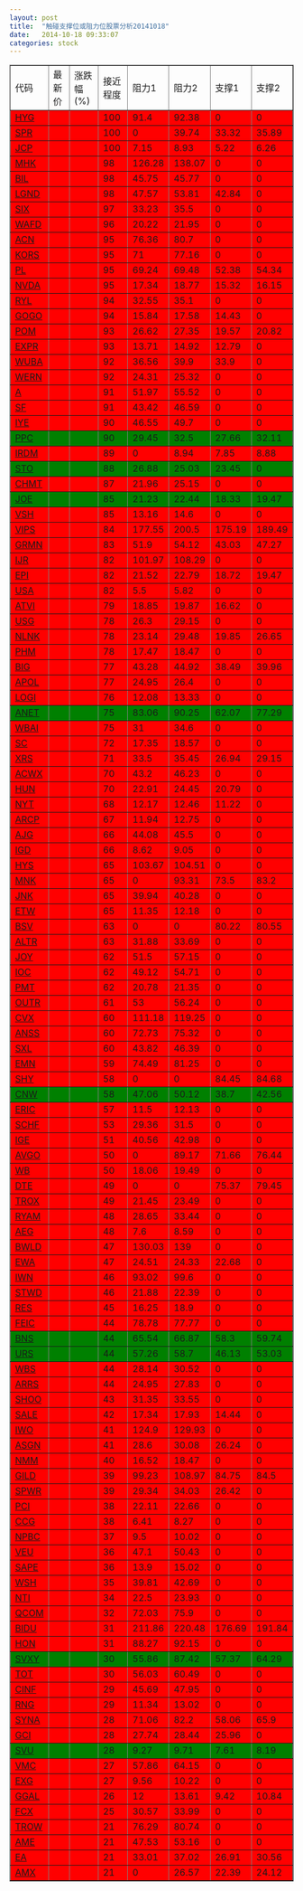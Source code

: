 ```yaml
---
layout: post
title:  "触碰支撑位或阻力位股票分析20141018"
date:   2014-10-18 09:33:07
categories: stock
---
```

<style type="text/css">
   .red {background-color: red}
   .green {background-color: green}
</style>
<script type="text/javascript">
var stockList = []
stockList.push('gb_hyg');
stockList.push('gb_spr');
stockList.push('gb_jcp');
stockList.push('gb_mhk');
stockList.push('gb_bil');
stockList.push('gb_lgnd');
stockList.push('gb_six');
stockList.push('gb_wafd');
stockList.push('gb_acn');
stockList.push('gb_kors');
stockList.push('gb_pl');
stockList.push('gb_nvda');
stockList.push('gb_ryl');
stockList.push('gb_gogo');
stockList.push('gb_pom');
stockList.push('gb_expr');
stockList.push('gb_wuba');
stockList.push('gb_wern');
stockList.push('gb_a');
stockList.push('gb_sf');
stockList.push('gb_iye');
stockList.push('gb_ppc');
stockList.push('gb_irdm');
stockList.push('gb_sto');
stockList.push('gb_chmt');
stockList.push('gb_joe');
stockList.push('gb_vsh');
stockList.push('gb_vips');
stockList.push('gb_grmn');
stockList.push('gb_ijr');
stockList.push('gb_epi');
stockList.push('gb_usa');
stockList.push('gb_atvi');
stockList.push('gb_usg');
stockList.push('gb_nlnk');
stockList.push('gb_phm');
stockList.push('gb_big');
stockList.push('gb_apol');
stockList.push('gb_logi');
stockList.push('gb_anet');
stockList.push('gb_wbai');
stockList.push('gb_sc');
stockList.push('gb_xrs');
stockList.push('gb_acwx');
stockList.push('gb_hun');
stockList.push('gb_nyt');
stockList.push('gb_arcp');
stockList.push('gb_ajg');
stockList.push('gb_igd');
stockList.push('gb_hys');
stockList.push('gb_mnk');
stockList.push('gb_jnk');
stockList.push('gb_etw');
stockList.push('gb_bsv');
stockList.push('gb_altr');
stockList.push('gb_joy');
stockList.push('gb_ioc');
stockList.push('gb_pmt');
stockList.push('gb_outr');
stockList.push('gb_cvx');
stockList.push('gb_anss');
stockList.push('gb_sxl');
stockList.push('gb_emn');
stockList.push('gb_shy');
stockList.push('gb_cnw');
stockList.push('gb_eric');
stockList.push('gb_schf');
stockList.push('gb_ige');
stockList.push('gb_avgo');
stockList.push('gb_wb');
stockList.push('gb_dte');
stockList.push('gb_trox');
stockList.push('gb_ryam');
stockList.push('gb_aeg');
stockList.push('gb_bwld');
stockList.push('gb_ewa');
stockList.push('gb_iwn');
stockList.push('gb_stwd');
stockList.push('gb_res');
stockList.push('gb_feic');
stockList.push('gb_bns');
stockList.push('gb_urs');
stockList.push('gb_wbs');
stockList.push('gb_arrs');
stockList.push('gb_shoo');
stockList.push('gb_sale');
stockList.push('gb_iwo');
stockList.push('gb_asgn');
stockList.push('gb_nmm');
stockList.push('gb_gild');
stockList.push('gb_spwr');
stockList.push('gb_pci');
stockList.push('gb_ccg');
stockList.push('gb_npbc');
stockList.push('gb_veu');
stockList.push('gb_sape');
stockList.push('gb_wsh');
stockList.push('gb_nti');
stockList.push('gb_qcom');
stockList.push('gb_bidu');
stockList.push('gb_hon');
stockList.push('gb_svxy');
stockList.push('gb_tot');
stockList.push('gb_cinf');
stockList.push('gb_rng');
stockList.push('gb_syna');
stockList.push('gb_gci');
stockList.push('gb_svu');
stockList.push('gb_vmc');
stockList.push('gb_exg');
stockList.push('gb_ggal');
stockList.push('gb_fcx');
stockList.push('gb_trow');
stockList.push('gb_ame');
stockList.push('gb_ea');
stockList.push('gb_amx');
</script>
<table border="1">
 <tr>
 <td>代码</td>
 <td>最新价</td>
 <td>涨跌幅(%)</td>
 <td>接近程度</td>
 <td>阻力1</td>
 <td>阻力2</td>
 <td>支撑1</td>
 <td>支撑2</td>
</tr>
  <tr id="hyg" class="red">
  <td><a href="http://stock.finance.sina.com.cn/usstock/quotes/HYG.html" target="_blank">HYG</a></td><td></td><td></td><td>100</td><td>91.4</td><td>92.38</td><td>0</td><td>0</td></tr>
  <tr id="spr" class="red">
  <td><a href="http://stock.finance.sina.com.cn/usstock/quotes/SPR.html" target="_blank">SPR</a></td><td></td><td></td><td>100</td><td>0</td><td>39.74</td><td>33.32</td><td>35.89</td></tr>
  <tr id="jcp" class="red">
  <td><a href="http://stock.finance.sina.com.cn/usstock/quotes/JCP.html" target="_blank">JCP</a></td><td></td><td></td><td>100</td><td>7.15</td><td>8.93</td><td>5.22</td><td>6.26</td></tr>
  <tr id="mhk" class="red">
  <td><a href="http://stock.finance.sina.com.cn/usstock/quotes/MHK.html" target="_blank">MHK</a></td><td></td><td></td><td>98</td><td>126.28</td><td>138.07</td><td>0</td><td>0</td></tr>
  <tr id="bil" class="red">
  <td><a href="http://stock.finance.sina.com.cn/usstock/quotes/BIL.html" target="_blank">BIL</a></td><td></td><td></td><td>98</td><td>45.75</td><td>45.77</td><td>0</td><td>0</td></tr>
  <tr id="lgnd" class="red">
  <td><a href="http://stock.finance.sina.com.cn/usstock/quotes/LGND.html" target="_blank">LGND</a></td><td></td><td></td><td>98</td><td>47.57</td><td>53.81</td><td>42.84</td><td>0</td></tr>
  <tr id="six" class="red">
  <td><a href="http://stock.finance.sina.com.cn/usstock/quotes/SIX.html" target="_blank">SIX</a></td><td></td><td></td><td>97</td><td>33.23</td><td>35.5</td><td>0</td><td>0</td></tr>
  <tr id="wafd" class="red">
  <td><a href="http://stock.finance.sina.com.cn/usstock/quotes/WAFD.html" target="_blank">WAFD</a></td><td></td><td></td><td>96</td><td>20.22</td><td>21.95</td><td>0</td><td>0</td></tr>
  <tr id="acn" class="red">
  <td><a href="http://stock.finance.sina.com.cn/usstock/quotes/ACN.html" target="_blank">ACN</a></td><td></td><td></td><td>95</td><td>76.36</td><td>80.7</td><td>0</td><td>0</td></tr>
  <tr id="kors" class="red">
  <td><a href="http://stock.finance.sina.com.cn/usstock/quotes/KORS.html" target="_blank">KORS</a></td><td></td><td></td><td>95</td><td>71</td><td>77.16</td><td>0</td><td>0</td></tr>
  <tr id="pl" class="red">
  <td><a href="http://stock.finance.sina.com.cn/usstock/quotes/PL.html" target="_blank">PL</a></td><td></td><td></td><td>95</td><td>69.24</td><td>69.48</td><td>52.38</td><td>54.34</td></tr>
  <tr id="nvda" class="red">
  <td><a href="http://stock.finance.sina.com.cn/usstock/quotes/NVDA.html" target="_blank">NVDA</a></td><td></td><td></td><td>95</td><td>17.34</td><td>18.77</td><td>15.32</td><td>16.15</td></tr>
  <tr id="ryl" class="red">
  <td><a href="http://stock.finance.sina.com.cn/usstock/quotes/RYL.html" target="_blank">RYL</a></td><td></td><td></td><td>94</td><td>32.55</td><td>35.1</td><td>0</td><td>0</td></tr>
  <tr id="gogo" class="red">
  <td><a href="http://stock.finance.sina.com.cn/usstock/quotes/GOGO.html" target="_blank">GOGO</a></td><td></td><td></td><td>94</td><td>15.84</td><td>17.58</td><td>14.43</td><td>0</td></tr>
  <tr id="pom" class="red">
  <td><a href="http://stock.finance.sina.com.cn/usstock/quotes/POM.html" target="_blank">POM</a></td><td></td><td></td><td>93</td><td>26.62</td><td>27.35</td><td>19.57</td><td>20.82</td></tr>
  <tr id="expr" class="red">
  <td><a href="http://stock.finance.sina.com.cn/usstock/quotes/EXPR.html" target="_blank">EXPR</a></td><td></td><td></td><td>93</td><td>13.71</td><td>14.92</td><td>12.79</td><td>0</td></tr>
  <tr id="wuba" class="red">
  <td><a href="http://stock.finance.sina.com.cn/usstock/quotes/WUBA.html" target="_blank">WUBA</a></td><td></td><td></td><td>92</td><td>36.56</td><td>39.9</td><td>33.9</td><td>0</td></tr>
  <tr id="wern" class="red">
  <td><a href="http://stock.finance.sina.com.cn/usstock/quotes/WERN.html" target="_blank">WERN</a></td><td></td><td></td><td>92</td><td>24.31</td><td>25.32</td><td>0</td><td>0</td></tr>
  <tr id="a" class="red">
  <td><a href="http://stock.finance.sina.com.cn/usstock/quotes/A.html" target="_blank">A</a></td><td></td><td></td><td>91</td><td>51.97</td><td>55.52</td><td>0</td><td>0</td></tr>
  <tr id="sf" class="red">
  <td><a href="http://stock.finance.sina.com.cn/usstock/quotes/SF.html" target="_blank">SF</a></td><td></td><td></td><td>91</td><td>43.42</td><td>46.59</td><td>0</td><td>0</td></tr>
  <tr id="iye" class="red">
  <td><a href="http://stock.finance.sina.com.cn/usstock/quotes/IYE.html" target="_blank">IYE</a></td><td></td><td></td><td>90</td><td>46.55</td><td>49.7</td><td>0</td><td>0</td></tr>
  <tr id="ppc" class="green">
  <td><a href="http://stock.finance.sina.com.cn/usstock/quotes/PPC.html" target="_blank">PPC</a></td><td></td><td></td><td>90</td><td>29.45</td><td>32.5</td><td>27.66</td><td>32.11</td></tr>
  <tr id="irdm" class="red">
  <td><a href="http://stock.finance.sina.com.cn/usstock/quotes/IRDM.html" target="_blank">IRDM</a></td><td></td><td></td><td>89</td><td>0</td><td>8.94</td><td>7.85</td><td>8.88</td></tr>
  <tr id="sto" class="green">
  <td><a href="http://stock.finance.sina.com.cn/usstock/quotes/STO.html" target="_blank">STO</a></td><td></td><td></td><td>88</td><td>26.88</td><td>25.03</td><td>23.45</td><td>0</td></tr>
  <tr id="chmt" class="red">
  <td><a href="http://stock.finance.sina.com.cn/usstock/quotes/CHMT.html" target="_blank">CHMT</a></td><td></td><td></td><td>87</td><td>21.96</td><td>25.15</td><td>0</td><td>0</td></tr>
  <tr id="joe" class="green">
  <td><a href="http://stock.finance.sina.com.cn/usstock/quotes/JOE.html" target="_blank">JOE</a></td><td></td><td></td><td>85</td><td>21.23</td><td>22.44</td><td>18.33</td><td>19.47</td></tr>
  <tr id="vsh" class="red">
  <td><a href="http://stock.finance.sina.com.cn/usstock/quotes/VSH.html" target="_blank">VSH</a></td><td></td><td></td><td>85</td><td>13.16</td><td>14.6</td><td>0</td><td>0</td></tr>
  <tr id="vips" class="red">
  <td><a href="http://stock.finance.sina.com.cn/usstock/quotes/VIPS.html" target="_blank">VIPS</a></td><td></td><td></td><td>84</td><td>177.55</td><td>200.5</td><td>175.19</td><td>189.49</td></tr>
  <tr id="grmn" class="red">
  <td><a href="http://stock.finance.sina.com.cn/usstock/quotes/GRMN.html" target="_blank">GRMN</a></td><td></td><td></td><td>83</td><td>51.9</td><td>54.12</td><td>43.03</td><td>47.27</td></tr>
  <tr id="ijr" class="red">
  <td><a href="http://stock.finance.sina.com.cn/usstock/quotes/IJR.html" target="_blank">IJR</a></td><td></td><td></td><td>82</td><td>101.97</td><td>108.29</td><td>0</td><td>0</td></tr>
  <tr id="epi" class="red">
  <td><a href="http://stock.finance.sina.com.cn/usstock/quotes/EPI.html" target="_blank">EPI</a></td><td></td><td></td><td>82</td><td>21.52</td><td>22.79</td><td>18.72</td><td>19.47</td></tr>
  <tr id="usa" class="red">
  <td><a href="http://stock.finance.sina.com.cn/usstock/quotes/USA.html" target="_blank">USA</a></td><td></td><td></td><td>82</td><td>5.5</td><td>5.82</td><td>0</td><td>0</td></tr>
  <tr id="atvi" class="red">
  <td><a href="http://stock.finance.sina.com.cn/usstock/quotes/ATVI.html" target="_blank">ATVI</a></td><td></td><td></td><td>79</td><td>18.85</td><td>19.87</td><td>16.62</td><td>0</td></tr>
  <tr id="usg" class="red">
  <td><a href="http://stock.finance.sina.com.cn/usstock/quotes/USG.html" target="_blank">USG</a></td><td></td><td></td><td>78</td><td>26.3</td><td>29.15</td><td>0</td><td>0</td></tr>
  <tr id="nlnk" class="red">
  <td><a href="http://stock.finance.sina.com.cn/usstock/quotes/NLNK.html" target="_blank">NLNK</a></td><td></td><td></td><td>78</td><td>23.14</td><td>29.48</td><td>19.85</td><td>26.65</td></tr>
  <tr id="phm" class="red">
  <td><a href="http://stock.finance.sina.com.cn/usstock/quotes/PHM.html" target="_blank">PHM</a></td><td></td><td></td><td>78</td><td>17.47</td><td>18.47</td><td>0</td><td>0</td></tr>
  <tr id="big" class="red">
  <td><a href="http://stock.finance.sina.com.cn/usstock/quotes/BIG.html" target="_blank">BIG</a></td><td></td><td></td><td>77</td><td>43.28</td><td>44.92</td><td>38.49</td><td>39.96</td></tr>
  <tr id="apol" class="red">
  <td><a href="http://stock.finance.sina.com.cn/usstock/quotes/APOL.html" target="_blank">APOL</a></td><td></td><td></td><td>77</td><td>24.95</td><td>26.4</td><td>0</td><td>0</td></tr>
  <tr id="logi" class="red">
  <td><a href="http://stock.finance.sina.com.cn/usstock/quotes/LOGI.html" target="_blank">LOGI</a></td><td></td><td></td><td>76</td><td>12.08</td><td>13.33</td><td>0</td><td>0</td></tr>
  <tr id="anet" class="green">
  <td><a href="http://stock.finance.sina.com.cn/usstock/quotes/ANET.html" target="_blank">ANET</a></td><td></td><td></td><td>75</td><td>83.06</td><td>90.25</td><td>62.07</td><td>77.29</td></tr>
  <tr id="wbai" class="red">
  <td><a href="http://stock.finance.sina.com.cn/usstock/quotes/WBAI.html" target="_blank">WBAI</a></td><td></td><td></td><td>75</td><td>31</td><td>34.6</td><td>0</td><td>0</td></tr>
  <tr id="sc" class="red">
  <td><a href="http://stock.finance.sina.com.cn/usstock/quotes/SC.html" target="_blank">SC</a></td><td></td><td></td><td>72</td><td>17.35</td><td>18.57</td><td>0</td><td>0</td></tr>
  <tr id="xrs" class="red">
  <td><a href="http://stock.finance.sina.com.cn/usstock/quotes/XRS.html" target="_blank">XRS</a></td><td></td><td></td><td>71</td><td>33.5</td><td>35.45</td><td>26.94</td><td>29.15</td></tr>
  <tr id="acwx" class="red">
  <td><a href="http://stock.finance.sina.com.cn/usstock/quotes/ACWX.html" target="_blank">ACWX</a></td><td></td><td></td><td>70</td><td>43.2</td><td>46.23</td><td>0</td><td>0</td></tr>
  <tr id="hun" class="red">
  <td><a href="http://stock.finance.sina.com.cn/usstock/quotes/HUN.html" target="_blank">HUN</a></td><td></td><td></td><td>70</td><td>22.91</td><td>24.45</td><td>20.79</td><td>0</td></tr>
  <tr id="nyt" class="red">
  <td><a href="http://stock.finance.sina.com.cn/usstock/quotes/NYT.html" target="_blank">NYT</a></td><td></td><td></td><td>68</td><td>12.17</td><td>12.46</td><td>11.22</td><td>0</td></tr>
  <tr id="arcp" class="red">
  <td><a href="http://stock.finance.sina.com.cn/usstock/quotes/ARCP.html" target="_blank">ARCP</a></td><td></td><td></td><td>67</td><td>11.94</td><td>12.75</td><td>0</td><td>0</td></tr>
  <tr id="ajg" class="red">
  <td><a href="http://stock.finance.sina.com.cn/usstock/quotes/AJG.html" target="_blank">AJG</a></td><td></td><td></td><td>66</td><td>44.08</td><td>45.5</td><td>0</td><td>0</td></tr>
  <tr id="igd" class="red">
  <td><a href="http://stock.finance.sina.com.cn/usstock/quotes/IGD.html" target="_blank">IGD</a></td><td></td><td></td><td>66</td><td>8.62</td><td>9.05</td><td>0</td><td>0</td></tr>
  <tr id="hys" class="red">
  <td><a href="http://stock.finance.sina.com.cn/usstock/quotes/HYS.html" target="_blank">HYS</a></td><td></td><td></td><td>65</td><td>103.67</td><td>104.51</td><td>0</td><td>0</td></tr>
  <tr id="mnk" class="red">
  <td><a href="http://stock.finance.sina.com.cn/usstock/quotes/MNK.html" target="_blank">MNK</a></td><td></td><td></td><td>65</td><td>0</td><td>93.31</td><td>73.5</td><td>83.2</td></tr>
  <tr id="jnk" class="red">
  <td><a href="http://stock.finance.sina.com.cn/usstock/quotes/JNK.html" target="_blank">JNK</a></td><td></td><td></td><td>65</td><td>39.94</td><td>40.28</td><td>0</td><td>0</td></tr>
  <tr id="etw" class="red">
  <td><a href="http://stock.finance.sina.com.cn/usstock/quotes/ETW.html" target="_blank">ETW</a></td><td></td><td></td><td>65</td><td>11.35</td><td>12.18</td><td>0</td><td>0</td></tr>
  <tr id="bsv" class="red">
  <td><a href="http://stock.finance.sina.com.cn/usstock/quotes/BSV.html" target="_blank">BSV</a></td><td></td><td></td><td>63</td><td>0</td><td>0</td><td>80.22</td><td>80.55</td></tr>
  <tr id="altr" class="red">
  <td><a href="http://stock.finance.sina.com.cn/usstock/quotes/ALTR.html" target="_blank">ALTR</a></td><td></td><td></td><td>63</td><td>31.88</td><td>33.69</td><td>0</td><td>0</td></tr>
  <tr id="joy" class="red">
  <td><a href="http://stock.finance.sina.com.cn/usstock/quotes/JOY.html" target="_blank">JOY</a></td><td></td><td></td><td>62</td><td>51.5</td><td>57.15</td><td>0</td><td>0</td></tr>
  <tr id="ioc" class="red">
  <td><a href="http://stock.finance.sina.com.cn/usstock/quotes/IOC.html" target="_blank">IOC</a></td><td></td><td></td><td>62</td><td>49.12</td><td>54.71</td><td>0</td><td>0</td></tr>
  <tr id="pmt" class="red">
  <td><a href="http://stock.finance.sina.com.cn/usstock/quotes/PMT.html" target="_blank">PMT</a></td><td></td><td></td><td>62</td><td>20.78</td><td>21.35</td><td>0</td><td>0</td></tr>
  <tr id="outr" class="red">
  <td><a href="http://stock.finance.sina.com.cn/usstock/quotes/OUTR.html" target="_blank">OUTR</a></td><td></td><td></td><td>61</td><td>53</td><td>56.24</td><td>0</td><td>0</td></tr>
  <tr id="cvx" class="red">
  <td><a href="http://stock.finance.sina.com.cn/usstock/quotes/CVX.html" target="_blank">CVX</a></td><td></td><td></td><td>60</td><td>111.18</td><td>119.25</td><td>0</td><td>0</td></tr>
  <tr id="anss" class="red">
  <td><a href="http://stock.finance.sina.com.cn/usstock/quotes/ANSS.html" target="_blank">ANSS</a></td><td></td><td></td><td>60</td><td>72.73</td><td>75.32</td><td>0</td><td>0</td></tr>
  <tr id="sxl" class="red">
  <td><a href="http://stock.finance.sina.com.cn/usstock/quotes/SXL.html" target="_blank">SXL</a></td><td></td><td></td><td>60</td><td>43.82</td><td>46.39</td><td>0</td><td>0</td></tr>
  <tr id="emn" class="red">
  <td><a href="http://stock.finance.sina.com.cn/usstock/quotes/EMN.html" target="_blank">EMN</a></td><td></td><td></td><td>59</td><td>74.49</td><td>81.25</td><td>0</td><td>0</td></tr>
  <tr id="shy" class="red">
  <td><a href="http://stock.finance.sina.com.cn/usstock/quotes/SHY.html" target="_blank">SHY</a></td><td></td><td></td><td>58</td><td>0</td><td>0</td><td>84.45</td><td>84.68</td></tr>
  <tr id="cnw" class="green">
  <td><a href="http://stock.finance.sina.com.cn/usstock/quotes/CNW.html" target="_blank">CNW</a></td><td></td><td></td><td>58</td><td>47.06</td><td>50.12</td><td>38.7</td><td>42.56</td></tr>
  <tr id="eric" class="red">
  <td><a href="http://stock.finance.sina.com.cn/usstock/quotes/ERIC.html" target="_blank">ERIC</a></td><td></td><td></td><td>57</td><td>11.5</td><td>12.13</td><td>0</td><td>0</td></tr>
  <tr id="schf" class="red">
  <td><a href="http://stock.finance.sina.com.cn/usstock/quotes/SCHF.html" target="_blank">SCHF</a></td><td></td><td></td><td>53</td><td>29.36</td><td>31.5</td><td>0</td><td>0</td></tr>
  <tr id="ige" class="red">
  <td><a href="http://stock.finance.sina.com.cn/usstock/quotes/IGE.html" target="_blank">IGE</a></td><td></td><td></td><td>51</td><td>40.56</td><td>42.98</td><td>0</td><td>0</td></tr>
  <tr id="avgo" class="red">
  <td><a href="http://stock.finance.sina.com.cn/usstock/quotes/AVGO.html" target="_blank">AVGO</a></td><td></td><td></td><td>50</td><td>0</td><td>89.17</td><td>71.66</td><td>76.44</td></tr>
  <tr id="wb" class="red">
  <td><a href="http://stock.finance.sina.com.cn/usstock/quotes/WB.html" target="_blank">WB</a></td><td></td><td></td><td>50</td><td>18.06</td><td>19.49</td><td>0</td><td>0</td></tr>
  <tr id="dte" class="red">
  <td><a href="http://stock.finance.sina.com.cn/usstock/quotes/DTE.html" target="_blank">DTE</a></td><td></td><td></td><td>49</td><td>0</td><td>0</td><td>75.37</td><td>79.45</td></tr>
  <tr id="trox" class="red">
  <td><a href="http://stock.finance.sina.com.cn/usstock/quotes/TROX.html" target="_blank">TROX</a></td><td></td><td></td><td>49</td><td>21.45</td><td>23.49</td><td>0</td><td>0</td></tr>
  <tr id="ryam" class="red">
  <td><a href="http://stock.finance.sina.com.cn/usstock/quotes/RYAM.html" target="_blank">RYAM</a></td><td></td><td></td><td>48</td><td>28.65</td><td>33.44</td><td>0</td><td>0</td></tr>
  <tr id="aeg" class="red">
  <td><a href="http://stock.finance.sina.com.cn/usstock/quotes/AEG.html" target="_blank">AEG</a></td><td></td><td></td><td>48</td><td>7.6</td><td>8.59</td><td>0</td><td>0</td></tr>
  <tr id="bwld" class="red">
  <td><a href="http://stock.finance.sina.com.cn/usstock/quotes/BWLD.html" target="_blank">BWLD</a></td><td></td><td></td><td>47</td><td>130.03</td><td>139</td><td>0</td><td>0</td></tr>
  <tr id="ewa" class="red">
  <td><a href="http://stock.finance.sina.com.cn/usstock/quotes/EWA.html" target="_blank">EWA</a></td><td></td><td></td><td>47</td><td>24.51</td><td>24.33</td><td>22.68</td><td>0</td></tr>
  <tr id="iwn" class="red">
  <td><a href="http://stock.finance.sina.com.cn/usstock/quotes/IWN.html" target="_blank">IWN</a></td><td></td><td></td><td>46</td><td>93.02</td><td>99.6</td><td>0</td><td>0</td></tr>
  <tr id="stwd" class="red">
  <td><a href="http://stock.finance.sina.com.cn/usstock/quotes/STWD.html" target="_blank">STWD</a></td><td></td><td></td><td>46</td><td>21.88</td><td>22.39</td><td>0</td><td>0</td></tr>
  <tr id="res" class="red">
  <td><a href="http://stock.finance.sina.com.cn/usstock/quotes/RES.html" target="_blank">RES</a></td><td></td><td></td><td>45</td><td>16.25</td><td>18.9</td><td>0</td><td>0</td></tr>
  <tr id="feic" class="red">
  <td><a href="http://stock.finance.sina.com.cn/usstock/quotes/FEIC.html" target="_blank">FEIC</a></td><td></td><td></td><td>44</td><td>78.78</td><td>77.77</td><td>0</td><td>0</td></tr>
  <tr id="bns" class="green">
  <td><a href="http://stock.finance.sina.com.cn/usstock/quotes/BNS.html" target="_blank">BNS</a></td><td></td><td></td><td>44</td><td>65.54</td><td>66.87</td><td>58.3</td><td>59.74</td></tr>
  <tr id="urs" class="green">
  <td><a href="http://stock.finance.sina.com.cn/usstock/quotes/URS.html" target="_blank">URS</a></td><td></td><td></td><td>44</td><td>57.26</td><td>58.7</td><td>46.13</td><td>53.03</td></tr>
  <tr id="wbs" class="red">
  <td><a href="http://stock.finance.sina.com.cn/usstock/quotes/WBS.html" target="_blank">WBS</a></td><td></td><td></td><td>44</td><td>28.14</td><td>30.52</td><td>0</td><td>0</td></tr>
  <tr id="arrs" class="red">
  <td><a href="http://stock.finance.sina.com.cn/usstock/quotes/ARRS.html" target="_blank">ARRS</a></td><td></td><td></td><td>44</td><td>24.95</td><td>27.83</td><td>0</td><td>0</td></tr>
  <tr id="shoo" class="red">
  <td><a href="http://stock.finance.sina.com.cn/usstock/quotes/SHOO.html" target="_blank">SHOO</a></td><td></td><td></td><td>43</td><td>31.35</td><td>33.55</td><td>0</td><td>0</td></tr>
  <tr id="sale" class="red">
  <td><a href="http://stock.finance.sina.com.cn/usstock/quotes/SALE.html" target="_blank">SALE</a></td><td></td><td></td><td>42</td><td>17.34</td><td>17.93</td><td>14.44</td><td>0</td></tr>
  <tr id="iwo" class="red">
  <td><a href="http://stock.finance.sina.com.cn/usstock/quotes/IWO.html" target="_blank">IWO</a></td><td></td><td></td><td>41</td><td>124.9</td><td>129.93</td><td>0</td><td>0</td></tr>
  <tr id="asgn" class="red">
  <td><a href="http://stock.finance.sina.com.cn/usstock/quotes/ASGN.html" target="_blank">ASGN</a></td><td></td><td></td><td>41</td><td>28.6</td><td>30.08</td><td>26.24</td><td>0</td></tr>
  <tr id="nmm" class="red">
  <td><a href="http://stock.finance.sina.com.cn/usstock/quotes/NMM.html" target="_blank">NMM</a></td><td></td><td></td><td>40</td><td>16.52</td><td>18.47</td><td>0</td><td>0</td></tr>
  <tr id="gild" class="red">
  <td><a href="http://stock.finance.sina.com.cn/usstock/quotes/GILD.html" target="_blank">GILD</a></td><td></td><td></td><td>39</td><td>99.23</td><td>108.97</td><td>84.75</td><td>84.5</td></tr>
  <tr id="spwr" class="red">
  <td><a href="http://stock.finance.sina.com.cn/usstock/quotes/SPWR.html" target="_blank">SPWR</a></td><td></td><td></td><td>39</td><td>29.34</td><td>34.03</td><td>26.42</td><td>0</td></tr>
  <tr id="pci" class="red">
  <td><a href="http://stock.finance.sina.com.cn/usstock/quotes/PCI.html" target="_blank">PCI</a></td><td></td><td></td><td>38</td><td>22.11</td><td>22.66</td><td>0</td><td>0</td></tr>
  <tr id="ccg" class="red">
  <td><a href="http://stock.finance.sina.com.cn/usstock/quotes/CCG.html" target="_blank">CCG</a></td><td></td><td></td><td>38</td><td>6.41</td><td>8.27</td><td>0</td><td>0</td></tr>
  <tr id="npbc" class="red">
  <td><a href="http://stock.finance.sina.com.cn/usstock/quotes/NPBC.html" target="_blank">NPBC</a></td><td></td><td></td><td>37</td><td>9.5</td><td>10.02</td><td>0</td><td>0</td></tr>
  <tr id="veu" class="red">
  <td><a href="http://stock.finance.sina.com.cn/usstock/quotes/VEU.html" target="_blank">VEU</a></td><td></td><td></td><td>36</td><td>47.1</td><td>50.43</td><td>0</td><td>0</td></tr>
  <tr id="sape" class="red">
  <td><a href="http://stock.finance.sina.com.cn/usstock/quotes/SAPE.html" target="_blank">SAPE</a></td><td></td><td></td><td>36</td><td>13.9</td><td>15.02</td><td>0</td><td>0</td></tr>
  <tr id="wsh" class="red">
  <td><a href="http://stock.finance.sina.com.cn/usstock/quotes/WSH.html" target="_blank">WSH</a></td><td></td><td></td><td>35</td><td>39.81</td><td>42.69</td><td>0</td><td>0</td></tr>
  <tr id="nti" class="red">
  <td><a href="http://stock.finance.sina.com.cn/usstock/quotes/NTI.html" target="_blank">NTI</a></td><td></td><td></td><td>34</td><td>22.5</td><td>23.93</td><td>0</td><td>0</td></tr>
  <tr id="qcom" class="red">
  <td><a href="http://stock.finance.sina.com.cn/usstock/quotes/QCOM.html" target="_blank">QCOM</a></td><td></td><td></td><td>32</td><td>72.03</td><td>75.9</td><td>0</td><td>0</td></tr>
  <tr id="bidu" class="red">
  <td><a href="http://stock.finance.sina.com.cn/usstock/quotes/BIDU.html" target="_blank">BIDU</a></td><td></td><td></td><td>31</td><td>211.86</td><td>220.48</td><td>176.69</td><td>191.84</td></tr>
  <tr id="hon" class="red">
  <td><a href="http://stock.finance.sina.com.cn/usstock/quotes/HON.html" target="_blank">HON</a></td><td></td><td></td><td>31</td><td>88.27</td><td>92.15</td><td>0</td><td>0</td></tr>
  <tr id="svxy" class="green">
  <td><a href="http://stock.finance.sina.com.cn/usstock/quotes/SVXY.html" target="_blank">SVXY</a></td><td></td><td></td><td>30</td><td>55.86</td><td>87.42</td><td>57.37</td><td>64.29</td></tr>
  <tr id="tot" class="red">
  <td><a href="http://stock.finance.sina.com.cn/usstock/quotes/TOT.html" target="_blank">TOT</a></td><td></td><td></td><td>30</td><td>56.03</td><td>60.49</td><td>0</td><td>0</td></tr>
  <tr id="cinf" class="red">
  <td><a href="http://stock.finance.sina.com.cn/usstock/quotes/CINF.html" target="_blank">CINF</a></td><td></td><td></td><td>29</td><td>45.69</td><td>47.95</td><td>0</td><td>0</td></tr>
  <tr id="rng" class="red">
  <td><a href="http://stock.finance.sina.com.cn/usstock/quotes/RNG.html" target="_blank">RNG</a></td><td></td><td></td><td>29</td><td>11.34</td><td>13.02</td><td>0</td><td>0</td></tr>
  <tr id="syna" class="red">
  <td><a href="http://stock.finance.sina.com.cn/usstock/quotes/SYNA.html" target="_blank">SYNA</a></td><td></td><td></td><td>28</td><td>71.06</td><td>82.2</td><td>58.06</td><td>65.9</td></tr>
  <tr id="gci" class="red">
  <td><a href="http://stock.finance.sina.com.cn/usstock/quotes/GCI.html" target="_blank">GCI</a></td><td></td><td></td><td>28</td><td>27.74</td><td>28.44</td><td>25.96</td><td>0</td></tr>
  <tr id="svu" class="green">
  <td><a href="http://stock.finance.sina.com.cn/usstock/quotes/SVU.html" target="_blank">SVU</a></td><td></td><td></td><td>28</td><td>9.27</td><td>9.71</td><td>7.61</td><td>8.19</td></tr>
  <tr id="vmc" class="red">
  <td><a href="http://stock.finance.sina.com.cn/usstock/quotes/VMC.html" target="_blank">VMC</a></td><td></td><td></td><td>27</td><td>57.86</td><td>64.15</td><td>0</td><td>0</td></tr>
  <tr id="exg" class="red">
  <td><a href="http://stock.finance.sina.com.cn/usstock/quotes/EXG.html" target="_blank">EXG</a></td><td></td><td></td><td>27</td><td>9.56</td><td>10.22</td><td>0</td><td>0</td></tr>
  <tr id="ggal" class="red">
  <td><a href="http://stock.finance.sina.com.cn/usstock/quotes/GGAL.html" target="_blank">GGAL</a></td><td></td><td></td><td>26</td><td>12</td><td>13.61</td><td>9.42</td><td>10.84</td></tr>
  <tr id="fcx" class="red">
  <td><a href="http://stock.finance.sina.com.cn/usstock/quotes/FCX.html" target="_blank">FCX</a></td><td></td><td></td><td>25</td><td>30.57</td><td>33.99</td><td>0</td><td>0</td></tr>
  <tr id="trow" class="red">
  <td><a href="http://stock.finance.sina.com.cn/usstock/quotes/TROW.html" target="_blank">TROW</a></td><td></td><td></td><td>21</td><td>76.29</td><td>80.74</td><td>0</td><td>0</td></tr>
  <tr id="ame" class="red">
  <td><a href="http://stock.finance.sina.com.cn/usstock/quotes/AME.html" target="_blank">AME</a></td><td></td><td></td><td>21</td><td>47.53</td><td>53.16</td><td>0</td><td>0</td></tr>
  <tr id="ea" class="red">
  <td><a href="http://stock.finance.sina.com.cn/usstock/quotes/EA.html" target="_blank">EA</a></td><td></td><td></td><td>21</td><td>33.01</td><td>37.02</td><td>26.91</td><td>30.56</td></tr>
  <tr id="amx" class="red">
  <td><a href="http://stock.finance.sina.com.cn/usstock/quotes/AMX.html" target="_blank">AMX</a></td><td></td><td></td><td>21</td><td>0</td><td>26.57</td><td>22.39</td><td>24.12</td></tr>
</table>
